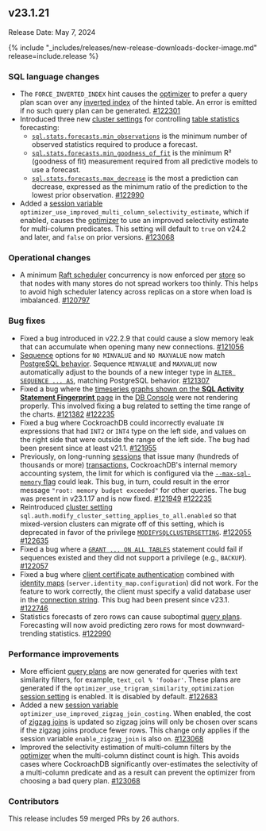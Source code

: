 ## v23.1.21

Release Date: May 7, 2024

{% include "_includes/releases/new-release-downloads-docker-image.md" release=include.release %}

<h3 id="v23-1-21-sql-language-changes">SQL language changes</h3>

- The `FORCE_INVERTED_INDEX` hint causes the [optimizer](/docs/v23.1/cost-based-optimizer.md) to prefer a query plan scan over any [inverted index](/docs/v23.1/inverted-indexes.md) of the hinted table. An error is emitted if no such query plan can be generated. [#122301][#122301]
- Introduced three new [cluster settings](/docs/v23.1/cluster-settings.md) for controlling [table statistics](/docs/v23.1/cost-based-optimizer.md#table-statistics) forecasting:
    - [`sql.stats.forecasts.min_observations`](/docs/v23.1/cluster-settings.md) is the minimum number of observed statistics required to produce a forecast.
    - [`sql.stats.forecasts.min_goodness_of_fit`](/docs/v23.1/cluster-settings.md) is the minimum R² (goodness of fit) measurement required from all predictive models to use a forecast.
    - [`sql.stats.forecasts.max_decrease`](/docs/v23.1/cluster-settings.md) is the most a prediction can decrease, expressed as the minimum ratio of the prediction to the lowest prior observation. [#122990][#122990]
- Added a [session variable](/docs/v23.1/set-vars.md) `optimizer_use_improved_multi_column_selectivity_estimate`, which if enabled, causes the [optimizer](/docs/v23.1/cost-based-optimizer.md) to use an improved selectivity estimate for multi-column predicates. This setting will default to `true` on v24.2 and later, and `false` on prior versions. [#123068][#123068]

<h3 id="v23-1-21-operational-changes">Operational changes</h3>

- A minimum [Raft scheduler](/docs/v23.1/architecture/replication-layer.md#raft) concurrency is now enforced per [store](/docs/v23.1/architecture/storage-layer.md#overview) so that nodes with many stores do not spread workers too thinly. This helps to avoid high scheduler latency across replicas on a store when load is imbalanced. [#120797][#120797]

<h3 id="v23-1-21-bug-fixes">Bug fixes</h3>

- Fixed a bug introduced in v22.2.9 that could cause a slow memory leak that can accumulate when opening many new connections. [#121056][#121056]
- [Sequence](/docs/v23.1/create-sequence.md) options for `NO MINVALUE` and `NO MAXVALUE` now match [PostgreSQL behavior](https://www.postgresql.org/docs/current/sql-createsequence.html). Sequence `MINVALUE` and `MAXVALUE` now automatically adjust to the bounds of a new integer type in [`ALTER SEQUENCE ... AS`](/docs/v23.1/alter-sequence.md), matching PostgreSQL behavior. [#121307][#121307]
- Fixed a bug where the [timeseries graphs shown on the **SQL Activity Statement Fingerprint** page](/docs/v23.1/ui-statements-page.md#charts) in the [DB Console](/docs/v23.1/ui-overview.md) were not rendering properly. This involved fixing a bug related to setting the time range of the charts. [#121382][#121382] [#122235][#122235]
- Fixed a bug where CockroachDB could incorrectly evaluate `IN` expressions that had `INT2` or `INT4` type on the left side, and values on the right side that were outside the range of the left side. The bug had been present since at least v21.1. [#121955][#121955]
- Previously, on long-running [sessions](/docs/v23.1/show-sessions.md) that issue many (hundreds of thousands or more) [transactions](/docs/v23.1/transactions.md), CockroachDB's internal memory accounting system, the limit for which is configured via the [`--max-sql-memory` flag](/docs/v23.1/cockroach-start.md#general) could leak. This bug, in turn, could result in the error message `"root: memory budget exceeded"` for other queries. The bug was present in v23.1.17 and is now fixed. [#121949][#121949] [#122235][#122235]
- Reintroduced [cluster setting](/docs/v23.1/cluster-settings.md) `sql.auth.modify_cluster_setting_applies_to_all.enabled` so that mixed-version clusters can migrate off of this setting, which is deprecated in favor of the privilege [`MODIFYSQLCLUSTERSETTING`](/docs/v23.1/set-cluster-setting.md#required-privileges). [#122055][#122055] [#122635][#122635]
- Fixed a bug where a [`GRANT ... ON ALL TABLES`](/docs/v23.1/grant.md) statement could fail if sequences existed and they did not support a privilege (e.g., `BACKUP`). [#122057][#122057]
- Fixed a bug where [client certificate authentication](/docs/v23.1/authentication.md#client-authentication) combined with [identity maps](/docs/v23.1/sso-sql.md#identity-map-configuration) (`server.identity_map.configuration`) did not work. For the feature to work correctly, the client must specify a valid database user in the [connection string](/docs/v23.1/connection-parameters.md). This bug had been present since v23.1. [#122746][#122746]
- Statistics forecasts of zero rows can cause suboptimal [query plans](/docs/v23.1/cost-based-optimizer.md). Forecasting will now avoid predicting zero rows for most downward-trending statistics. [#122990][#122990]

<h3 id="v23-1-21-performance-improvements">Performance improvements</h3>

- More efficient [query plans](/docs/v23.1/cost-based-optimizer.md) are now generated for queries with text similarity filters, for example, `text_col % 'foobar'`. These plans are generated if the `optimizer_use_trigram_similarity_optimization` [session setting](/docs/v23.1/set-vars.md) is enabled. It is disabled by default. [#122683][#122683]
- Added a new [session variable](/docs/v23.1/set-vars.md) `optimizer_use_improved_zigzag_join_costing`. When enabled, the cost of [zigzag joins](/docs/v23.1/cost-based-optimizer.md#zigzag-joins) is updated so zigzag joins will only be chosen over scans if the zigzag joins produce fewer rows. This change only applies if the session variable `enable_zigzag_join` is also `on`. [#123068][#123068]
- Improved the selectivity estimation of multi-column filters by the [optimizer](/docs/v23.1/cost-based-optimizer.md) when the multi-column distinct count is high. This avoids cases where CockroachDB significantly over-estimates the selectivity of a multi-column predicate and as a result can prevent the optimizer from choosing a bad query plan. [#123068][#123068]

<h3 id="v23-1-21-contributors">Contributors</h3>

This release includes 59 merged PRs by 26 authors.

</div>

[#120797]: https://github.com/cockroachdb/cockroach/pull/120797
[#121056]: https://github.com/cockroachdb/cockroach/pull/121056
[#121307]: https://github.com/cockroachdb/cockroach/pull/121307
[#121382]: https://github.com/cockroachdb/cockroach/pull/121382
[#121949]: https://github.com/cockroachdb/cockroach/pull/121949
[#121955]: https://github.com/cockroachdb/cockroach/pull/121955
[#122055]: https://github.com/cockroachdb/cockroach/pull/122055
[#122057]: https://github.com/cockroachdb/cockroach/pull/122057
[#122235]: https://github.com/cockroachdb/cockroach/pull/122235
[#122301]: https://github.com/cockroachdb/cockroach/pull/122301
[#122635]: https://github.com/cockroachdb/cockroach/pull/122635
[#122683]: https://github.com/cockroachdb/cockroach/pull/122683
[#122746]: https://github.com/cockroachdb/cockroach/pull/122746
[#122990]: https://github.com/cockroachdb/cockroach/pull/122990
[#123068]: https://github.com/cockroachdb/cockroach/pull/123068
